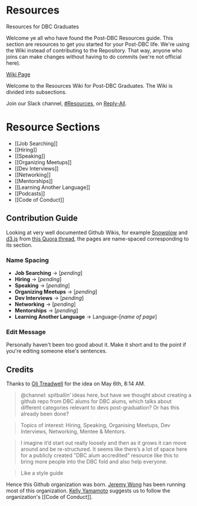 # Resources
Resources for DBC Graduates

Welcome ye all who have found the Post-DBC Resources guide. This section are resources to get you started for your Post-DBC life. We're using the Wiki instead of contributing to the Repository. That way, anyone who joins can make changes without having to do commits (we're not official here).

[Wiki Page](https://github.com/DBC-Boots/Resources/wiki)

Welcome to the Resources Wiki for Post-DBC Graduates. The Wiki is divided into subsections.

Join our Slack channel, [#Resources](https://reply-all.slack.com/messages/resources/), on [Reply-All](reply-all.slack.com/messages/general/).

# Resource Sections

* [[Job Searching]]
* [[Hiring]]
* [[Speaking]]
* [[Organizing Meetups]]
* [[Dev Interviews]]
* [[Networking]]
* [[Mentorships]]
* [[Learning Another Language]]
* [[Podcasts]]
* [[Code of Conduct]]

## Contribution Guide

Looking at very well documented Github Wikis, for example [Snowplow](https://github.com/snowplow/snowplow/wiki) and [d3.js](https://github.com/mbostock/d3/wiki) from [this Quora thread](http://www.quora.com/What-are-some-examples-of-very-well-made-GitHub-wiki-pages-for-open-source-projects), the pages are name-spaced corresponding to its section.

### Name Spacing

- **Job Searching** -> [*pending*]
- **Hiring** -> [*pending*]
- **Speaking** -> [*pending*]
- **Organizing Meetups** -> [*pending*]
- **Dev Interviews** -> [*pending*]
- **Networking** -> [*pending*]
- **Mentorships** -> [*pending*]
- **Learning Another Language** -> Language-[*name of page*]

### Edit Message

Personally haven't been too good about it. Make it short and to the point if you're editing someone else's sentences.

## Credits

Thanks to [Oli Treadwell](https://twitter.com/olitreadwell) for the idea on May 6th, 8:14 AM.

> @channel: spitballin’ ideas here, but have we thought about creating a github repo from DBC alums for DBC alums, which talks about different categories relevant to devs post-graduation? Or has this already been done?

> Topics of interest: Hiring, Speaking, Organising Meetups, Dev Interviews, Networking, Mentee & Mentors.

> I imagine it’d start out really loosely and then as it grows it can move around and be re-structured. It seems like there’s a lot of space here for a publicly created "DBC alum accredited” resource like this to bring more people into the DBC fold and also help everyone.

> Like a style guide

Hence this Github organization was born. [Jeremy Wong](https://twitter.com/jermspeaks) has been running most of this organization. [Kelly Yamamoto](https://twitter.com/minedamnesia) suggests us to follow the organization's [[Code of Conduct]].
